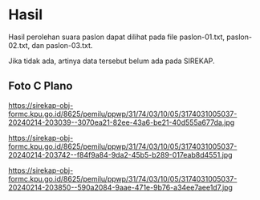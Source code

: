 # Hasil

Hasil perolehan suara paslon dapat dilihat pada file paslon-01.txt, paslon-02.txt, dan paslon-03.txt.

Jika tidak ada, artinya data tersebut belum ada pada SIREKAP.

## Foto C Plano

https://sirekap-obj-formc.kpu.go.id/8625/pemilu/ppwp/31/74/03/10/05/3174031005037-20240214-203039--3070ea21-82ee-43a6-be21-40d555a677da.jpg

https://sirekap-obj-formc.kpu.go.id/8625/pemilu/ppwp/31/74/03/10/05/3174031005037-20240214-203742--f84f9a84-9da2-45b5-b289-017eab8d4551.jpg

https://sirekap-obj-formc.kpu.go.id/8625/pemilu/ppwp/31/74/03/10/05/3174031005037-20240214-203850--590a2084-9aae-471e-9b76-a34ee7aee1d7.jpg
